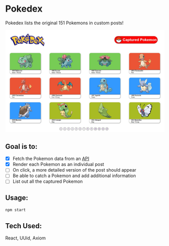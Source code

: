 # Pokedex

Pokedex lists the original 151 Pokemons in custom posts!

![Pokedex Example](pokedexSS.jpg?raw=true 'Pokedex')

## Goal is to:

- [x] Fetch the Pokemon data from an [API](https://pokeapi.co/api/v2/pokemon?limit=151&offset=0)
- [x] Render each Pokemon as an individual post
- [ ] On click, a more detailed version of the post should appear
- [ ] Be able to catch a Pokemon and add additional information
- [ ] List out all the captured Pokemon

## Usage:

```bash
npm start
```

## Tech Used:

React, UUid, Axiom
